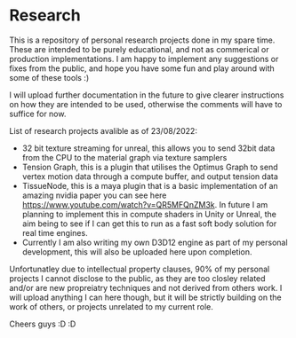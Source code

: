 # Research

This is a repository of personal research projects done in my spare time. These are intended to be purely educational, and not as commerical or production implementations.
I am happy to implement any suggestions or fixes from the public, and hope you have some fun and play around with some of these tools :)

I will upload further documentation in the future to give clearer instructions on how they are intended to be used, otherwise the comments will have to suffice for now.

List of research projects avalible as of 23/08/2022:
- 32 bit texture streaming for unreal, this allows you to send 32bit data from the CPU to the material graph via texture samplers
- Tension Graph, this is a plugin that utilises the Optimus Graph to send vertex motion data through a compute buffer, and output tension data
- TissueNode, this is a maya plugin that is a basic implementation of an amazing nvidia paper you can see here https://www.youtube.com/watch?v=QR5MFQnZM3k. In future I am planning to implement this in compute shaders in Unity or Unreal, the aim being to see if I can get this to run as a fast soft body solution for real time engines.
- Currently I am also writing my own D3D12 engine as part of my personal development, this will also be uploaded here upon completion.

Unfortunatley due to intellectual property clauses, 90% of my personal projects I cannot disclose to the public, as they are too closley related and/or are new propreiatry techniques and not derived from others work. I will upload anything I can here though, but it will be strictly building on the work of others, or projects unrelated to my current role.

Cheers guys :D :D 
